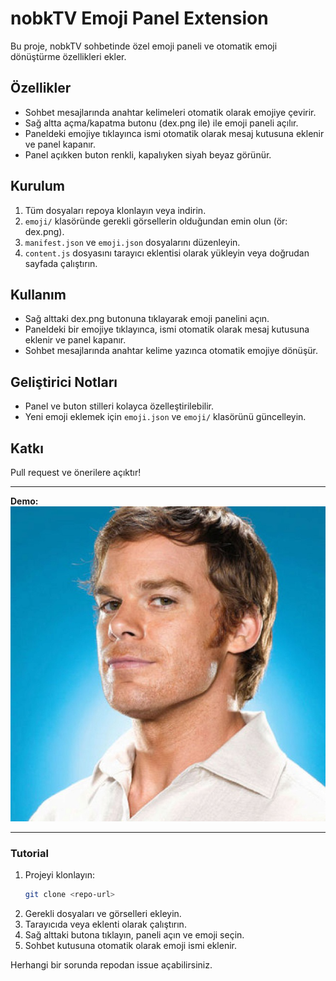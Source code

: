 # nobkTV Emoji Panel Extension

Bu proje, nobkTV sohbetinde özel emoji paneli ve otomatik emoji dönüştürme özellikleri ekler.

## Özellikler
- Sohbet mesajlarında anahtar kelimeleri otomatik olarak emojiye çevirir.
- Sağ altta açma/kapatma butonu (dex.png ile) ile emoji paneli açılır.
- Paneldeki emojiye tıklayınca ismi otomatik olarak mesaj kutusuna eklenir ve panel kapanır.
- Panel açıkken buton renkli, kapalıyken siyah beyaz görünür.

## Kurulum
1. Tüm dosyaları repoya klonlayın veya indirin.
2. `emoji/` klasöründe gerekli görsellerin olduğundan emin olun (ör: dex.png).
3. `manifest.json` ve `emoji.json` dosyalarını düzenleyin.
4. `content.js` dosyasını tarayıcı eklentisi olarak yükleyin veya doğrudan sayfada çalıştırın.

## Kullanım
- Sağ alttaki dex.png butonuna tıklayarak emoji panelini açın.
- Paneldeki bir emojiye tıklayınca, ismi otomatik olarak mesaj kutusuna eklenir ve panel kapanır.
- Sohbet mesajlarında anahtar kelime yazınca otomatik emojiye dönüşür.

## Geliştirici Notları
- Panel ve buton stilleri kolayca özelleştirilebilir.
- Yeni emoji eklemek için `emoji.json` ve `emoji/` klasörünü güncelleyin.

## Katkı
Pull request ve önerilere açıktır!

---

**Demo:**
![Panel Açma Butonu](emoji/dex.png)

---

### Tutorial

1. Projeyi klonlayın:
   ```sh
   git clone <repo-url>
   ```
2. Gerekli dosyaları ve görselleri ekleyin.
3. Tarayıcıda veya eklenti olarak çalıştırın.
4. Sağ alttaki butona tıklayın, paneli açın ve emoji seçin.
5. Sohbet kutusuna otomatik olarak emoji ismi eklenir.

Herhangi bir sorunda repodan issue açabilirsiniz.
